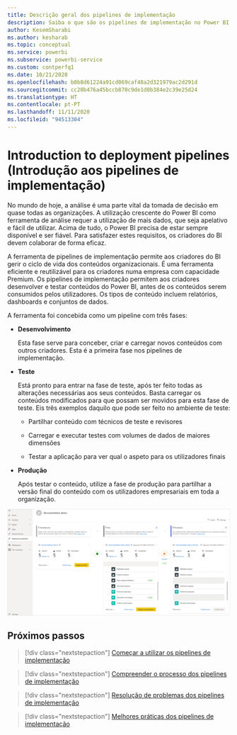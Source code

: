 ```yaml
---
title: Descrição geral dos pipelines de implementação
description: Saiba o que são os pipelines de implementação no Power BI
author: KesemSharabi
ms.author: kesharab
ms.topic: conceptual
ms.service: powerbi
ms.subservice: powerbi-service
ms.custom: contperfq1
ms.date: 10/21/2020
ms.openlocfilehash: b0b8d61224a91cd069caf48a2d321979ac2d291d
ms.sourcegitcommit: cc20b476a45bccb870c9de1d0b384e2c39e25d24
ms.translationtype: HT
ms.contentlocale: pt-PT
ms.lasthandoff: 11/11/2020
ms.locfileid: "94513304"
---
```

# <a name="introduction-to-deployment-pipelines"></a>Introduction to deployment pipelines (Introdução aos pipelines de implementação)

No mundo de hoje, a análise é uma parte vital da tomada de decisão em quase todas as organizações. A utilização crescente do Power BI como ferramenta de análise requer a utilização de mais dados, que seja apelativo e fácil de utilizar. Acima de tudo, o Power BI precisa de estar sempre disponível e ser fiável. Para satisfazer estes requisitos, os criadores do BI devem colaborar de forma eficaz.

A ferramenta de pipelines de implementação permite aos criadores do BI gerir o ciclo de vida dos conteúdos organizacionais. É uma ferramenta eficiente e reutilizável para os criadores numa empresa com capacidade Premium. Os pipelines de implementação permitem aos criadores desenvolver e testar conteúdos do Power BI, antes de os conteúdos serem consumidos pelos utilizadores. Os tipos de conteúdo incluem relatórios, dashboards e conjuntos de dados.

A ferramenta foi concebida como um pipeline com três fases:

* **<a name="development"></a>Desenvolvimento**
    
    Esta fase serve para conceber, criar e carregar novos conteúdos com outros criadores. Esta é a primeira fase nos pipelines de implementação.

* **<a name="test"></a>Teste**

    Está pronto para entrar na fase de teste, após ter feito todas as alterações necessárias aos seus conteúdos. Basta carregar os conteúdos modificados para que possam ser movidos para esta fase de teste. Eis três exemplos daquilo que pode ser feito no ambiente de teste:

    * Partilhar conteúdo com técnicos de teste e revisores

    * Carregar e executar testes com volumes de dados de maiores dimensões

    * Testar a aplicação para ver qual o aspeto para os utilizadores finais

* **<a name="production"></a>Produção**

    Após testar o conteúdo, utilize a fase de produção para partilhar a versão final do conteúdo com os utilizadores empresariais em toda a organização.

![Uma captura de ecrã de um pipeline de implementação em funcionamento com as três fases, desenvolvimento, teste e produção, povoadas.](media/deployment-pipelines-overview/deployment-pipelines.png)

## <a name="next-steps"></a>Próximos passos

>[!div class="nextstepaction"]
>[Começar a utilizar os pipelines de implementação](deployment-pipelines-get-started.md)

>[!div class="nextstepaction"]
>[Compreender o processo dos pipelines de implementação](deployment-pipelines-process.md)

>[!div class="nextstepaction"]
>[Resolução de problemas dos pipelines de implementação](deployment-pipelines-troubleshooting.md)

>[!div class="nextstepaction"]
>[Melhores práticas dos pipelines de implementação](deployment-pipelines-best-practices.md)
